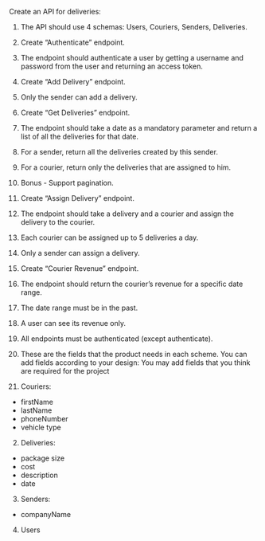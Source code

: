Create an API for deliveries:

1. The API should use 4 schemas: Users, Couriers, Senders, Deliveries.
2. Create “Authenticate” endpoint.
3. The endpoint should authenticate a user by getting a username and password from the user and returning an access token.
4. Create “Add Delivery” endpoint.
5. Only the sender can add a delivery.
6. Create “Get Deliveries” endpoint.
7. The endpoint should take a date as a mandatory parameter and return a list of all the deliveries for that date.
8. For a sender, return all the deliveries created by this sender.
9. For a courier, return only the deliveries that are assigned to him.
10. Bonus - Support pagination.
11. Create “Assign Delivery” endpoint.
12. The endpoint should take a delivery and a courier and assign the delivery to the courier.
13. Each courier can be assigned up to 5 deliveries a day.
14. Only a sender can assign a delivery.
15. Create “Courier Revenue” endpoint.
16. The endpoint should return the courier’s revenue for a specific date range.
17. The date range must be in the past.
18. A user can see its revenue only.
19. All endpoints must be authenticated (except authenticate).
20. These are the fields that the product needs in each scheme. You can add fields
    according to your design:
    You may add fields that you think are required for the project

21. Couriers:

- firstName
- lastName
- phoneNumber
- vehicle type

2. Deliveries:

- package size
- cost
- description
- date

3. Senders:

- companyName

4. Users

